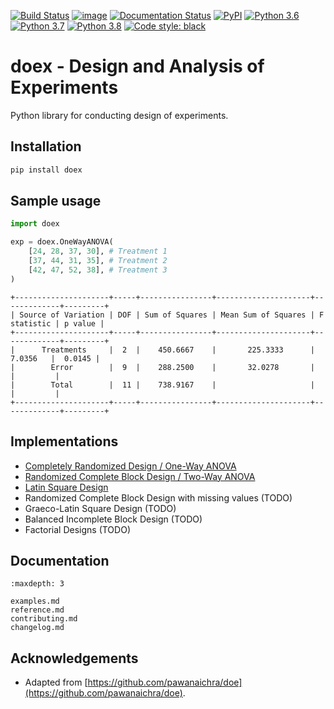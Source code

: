 [![Build Status](https://github.com/rohitsanj/doex/workflows/CI/badge.svg)](https://github.com/rohitsanj/doex/actions)
[![image](https://codecov.io/github/rohitsanj/doex/coverage.svg?branch=master)](https://codecov.io/github/rohitsanj/doex?branch=master)
[![Documentation Status](https://readthedocs.org/projects/doex/badge/?version=latest)](https://doex.readthedocs.io/en/latest/?badge=latest)
[![PyPI](https://img.shields.io/pypi/v/doex.svg)](https://pypi.org/project/doex/)
[![Python 3.6](https://img.shields.io/badge/python-3.6-blue.svg)](https://www.python.org/downloads/release/python-360/)
[![Python 3.7](https://img.shields.io/badge/python-3.7-blue.svg)](https://www.python.org/downloads/release/python-370/)
[![Python 3.8](https://img.shields.io/badge/python-3.8-blue.svg)](https://www.python.org/downloads/release/python-380/)
[![Code style: black](https://img.shields.io/badge/code%20style-black-000000.svg)](https://github.com/ambv/black)

# doex - Design and Analysis of Experiments

Python library for conducting design of experiments.

## Installation

```bash
pip install doex
```

## Sample usage

```python
import doex

exp = doex.OneWayANOVA(
    [24, 28, 37, 30], # Treatment 1
    [37, 44, 31, 35], # Treatment 2
    [42, 47, 52, 38], # Treatment 3
)
```

```
+---------------------+-----+----------------+---------------------+-------------+---------+
| Source of Variation | DOF | Sum of Squares | Mean Sum of Squares | F statistic | p value |
+---------------------+-----+----------------+---------------------+-------------+---------+
|      Treatments     |  2  |    450.6667    |       225.3333      |    7.0356   |  0.0145 |
|        Error        |  9  |    288.2500    |       32.0278       |             |         |
|        Total        |  11 |    738.9167    |                     |             |         |
+---------------------+-----+----------------+---------------------+-------------+---------+
```

## Implementations

- [Completely Randomized Design / One-Way ANOVA](examples.html#completely-randomized-design)
- [Randomized Complete Block Design / Two-Way ANOVA](examples.html#randomized-complete-block-design)
- [Latin Square Design](examples.html#latin-square-design)
- Randomized Complete Block Design with missing values (TODO)
- Graeco-Latin Square Design (TODO)
- Balanced Incomplete Block Design (TODO)
- Factorial Designs (TODO)

## Documentation

```{toctree}
:maxdepth: 3

examples.md
reference.md
contributing.md
changelog.md
```

## Acknowledgements

- Adapted from [https://github.com/pawanaichra/doe](https://github.com/pawanaichra/doe).

[documentation]: https://doex.readthedocs.io/
